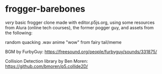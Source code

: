 # frogger-barebones
_very_ basic frogger clone
made with editor.p5js.org, using some resources from Alura (online tech courses), the former pogger guy, and assets from the following:

random quacking .wav
anime "wow" from fairy tail/meme

BGM by FurbyGuy: https://freesound.org/people/furbyguy/sounds/331875/

Collision Detection library by Ben Moren: https://github.com/bmoren/p5.collide2D/
